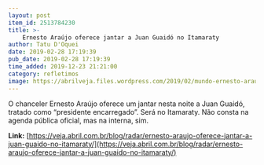 ```yaml
---
layout: post
item_id: 2513784230
title: >-
    Ernesto Araújo oferece jantar a Juan Guaidó no Itamaraty
author: Tatu D'Oquei
date: 2019-02-28 17:19:39
pub_date: 2019-02-28 17:19:39
time_added: 2019-12-23 21:21:00
category: refletimos
image: https://abrilveja.files.wordpress.com/2019/02/mundo-ernesto-araujo-juan-guaido.jpg?quality=70&strip=info&w=680&h=453&crop=1
---
```


O chanceler Ernesto Araújo oferece um jantar nesta noite a Juan Guaidó, tratado como “presidente encarregado”. Será no Itamaraty. Não consta na agenda pública oficial, mas na interna, sim.

**Link:** [https://veja.abril.com.br/blog/radar/ernesto-araujo-oferece-jantar-a-juan-guaido-no-itamaraty/](https://veja.abril.com.br/blog/radar/ernesto-araujo-oferece-jantar-a-juan-guaido-no-itamaraty/)

